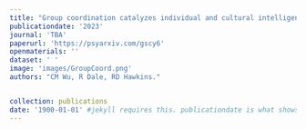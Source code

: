 ```yaml
---
title: "Group coordination catalyzes individual and cultural intelligence."
publicationdate: '2023'
journal: 'TBA'
paperurl: 'https://psyarxiv.com/gscy6'
openmaterials: ''
dataset: ' '
image: 'images/GroupCoord.png'
authors: "CM Wu, R Dale, RD Hawkins."


collection: publications
date: '1900-01-01' #jekyll requires this. publicationdate is what shows up
---
```

